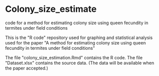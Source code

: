 # Colony_size_estimate
code for a method for estimating colony size using queen fecundity in termites under field conditions


This is the "R code" repository used for graphing and statistical analysis used for the paper "A method for estimating colony size using queen fecundity in termites under field conditions"

The file "colony_size_estimation.Rmd" contains the R code.
The file "Dataset.xlsx" contains the source data. (The data will be available when the paper accepted.)
